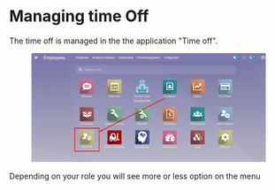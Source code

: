 # Managing time Off

The time off is managed in the the application "Time off".&#x20;

<figure><img src="../../../.gitbook/assets/image (141).png" alt=""><figcaption></figcaption></figure>

Depending on your role you will see more or less option on the menu
